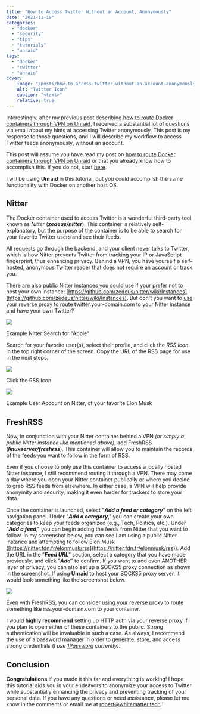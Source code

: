 ```yaml
---
title: "How to Access Twitter Without an Account, Anonymously"
date: "2021-11-19"
categories:
  - "docker"
  - "security"
  - "tips"
  - "tutorials"
  - "unraid"
tags:
  - "docker"
  - "twitter"
  - "unraid"
cover:
    image: "/posts/how-to-access-twitter-without-an-account-anonymously/header_how-to-access-twitter-without-an-account-anonymously.jpg"
    alt: "Twitter Icon"
    caption: "<text>"
    relative: true
---
```


Interestingly, after my previous post describing [how to route Docker containers through VPN on Unraid,](https://whitematter.tech/2021/how-to-route-any-docker-container-through-vpn-in-unraid/) I received a substantial lot of questions via email about my hints at accessing Twitter anonymously. This post is my response to those questions, and I will describe my workflow to access Twitter feeds anonymously, without an account.

This post will assume you have read my post on [how to route Docker containers through VPN on Unraid](https://whitematter.tech/2021/how-to-route-any-docker-container-through-vpn-in-unraid/) or that you already know how to accomplish this. If you do not, start [here](https://whitematter.tech/2021/how-to-route-any-docker-container-through-vpn-in-unraid/ "https://whitematter.tech/2021/how-to-route-any-docker-container-through-vpn-in-unraid/").

I will be using **Unraid** in this tutorial, but you could accomplish the same functionality with Docker on another host OS.

## Nitter

The Docker container used to access Twitter is a wonderful third-party tool known as _Nitter_ (**_zedeus/nitter_**). This container is relatively self-explanatory, but the purpose of the container is to be able to search for your favorite Twitter users and see their feeds.

All requests go through the backend, and your client never talks to Twitter, which is how Nitter prevents Twitter from tracking your IP or JavaScript fingerprint, thus enhancing privacy. Behind a VPN, you have yourself a self-hosted, anonymous Twitter reader that does not require an account or track you.

There are also public Nitter instances you could use if your prefer not to host your own instance: [https://github.com/zedeus/nitter/wiki/Instances](https://github.com/zedeus/nitter/wiki/Instances). But don't you want to [use your reverse proxy](https://whitematter.tech/2021/run-a-reverse-proxy-using-docker/) to route twitter.your-domain.com to your Nitter instance and have your own Twitter?

![](/posts/how-to-access-twitter-without-an-account-anonymously/images/Screen-Shot-2021-11-19-at-11.25.38-AM-1024x644.png)

Example Nitter Search for "Apple"

Search for your favorite user(s), select their profile, and click the _RSS icon_ in the top right corner of the screen. Copy the URL of the RSS page for use in the next steps.

![](/posts/how-to-access-twitter-without-an-account-anonymously/images/Screen-Shot-2021-11-19-at-11.41.37-AM.png)

Click the RSS Icon

![](/posts/how-to-access-twitter-without-an-account-anonymously/images/Screen-Shot-2021-11-19-at-11.41.29-AM.png)

Example User Account on Nitter, of your favorite Elon Musk

## FreshRSS

Now, in conjunction with your Nitter container behind a VPN _(or simply a public Nitter instance like mentioned above)_, add FreshRSS (**_linuxserver/freshrss_**). This container will allow you to maintain the records of the feeds you want to follow in the form of RSS.

Even if you choose to only use this container to access a locally hosted Nitter instance, I still recommend routing it through a VPN. There may come a day where you open your Nitter container publically or where you decide to grab RSS feeds from elsewhere. In either case, a VPN will help provide anonymity and security, making it even harder for trackers to store your data.

Once the container is launched, select "**_Add a feed or category_**" on the left navigation panel. Under "**_Add a category_**," you can create your own categories to keep your feeds organized (e.g., Tech, Politics, etc.). Under "**_Add a feed_**," you can begin adding the feeds from Nitter that you want to follow. In my screenshot below, you can see I am using a public Nitter instance and attempting to follow Elon Musk ([https://nitter.fdn.fr/elonmusk/rss](https://nitter.fdn.fr/elonmusk/rss)). Add the URL in the "_**Feed URL**_" section, select a category that you have made previously, and click "**_Add_**" to confirm. If you want to add even ANOTHER layer of privacy, you can also set up a SOCKS5 proxy connection as shown in the screenshot. If using **Unraid** to host your SOCKS5 proxy server, it would look something like the screenshot below.

![](/posts/how-to-access-twitter-without-an-account-anonymously/images/Screen-Shot-2021-11-19-at-12.04.52-PM-1024x551.png)

Even with FreshRSS, you can consider [using your reverse proxy](https://whitematter.tech/2021/run-a-reverse-proxy-using-docker/) to route something like rss.your-domain.com to your container.

I would **highly recommend** setting up HTTP auth via your reverse proxy if you plan to open either of these containers to the public. Strong authentication will be invaluable in such a case. As always, I recommend the use of a password manager in order to generate, store, and access strong credentials (_I use [1Password](https://1password.com/ "https://1password.com/") currently)_.

## Conclusion

**Congratulations** if you made it this far and everything is working! I hope this tutorial aids you in your endeavors to anonymize your access to Twitter while substantially enhancing the privacy and preventing tracking of your personal data. If you have any questions or need assistance, please let me know in the comments or email me at [robert@whitematter.tech](mailto:robert@whitematter.tech) !
